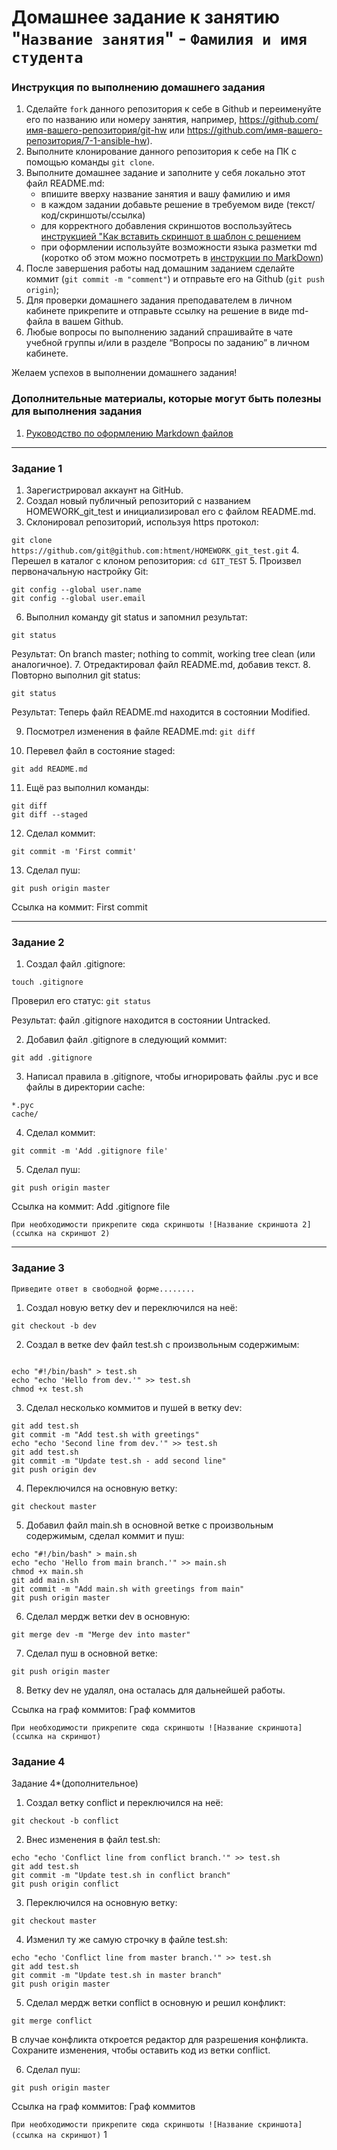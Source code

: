 # Домашнее задание к занятию "`Название занятия`" - `Фамилия и имя студента`


### Инструкция по выполнению домашнего задания

   1. Сделайте `fork` данного репозитория к себе в Github и переименуйте его по названию или номеру занятия, например, https://github.com/имя-вашего-репозитория/git-hw или  https://github.com/имя-вашего-репозитория/7-1-ansible-hw).
   2. Выполните клонирование данного репозитория к себе на ПК с помощью команды `git clone`.
   3. Выполните домашнее задание и заполните у себя локально этот файл README.md:
      - впишите вверху название занятия и вашу фамилию и имя
      - в каждом задании добавьте решение в требуемом виде (текст/код/скриншоты/ссылка)
      - для корректного добавления скриншотов воспользуйтесь [инструкцией "Как вставить скриншот в шаблон с решением](https://github.com/netology-code/sys-pattern-homework/blob/main/screen-instruction.md)
      - при оформлении используйте возможности языка разметки md (коротко об этом можно посмотреть в [инструкции  по MarkDown](https://github.com/netology-code/sys-pattern-homework/blob/main/md-instruction.md))
   4. После завершения работы над домашним заданием сделайте коммит (`git commit -m "comment"`) и отправьте его на Github (`git push origin`);
   5. Для проверки домашнего задания преподавателем в личном кабинете прикрепите и отправьте ссылку на решение в виде md-файла в вашем Github.
   6. Любые вопросы по выполнению заданий спрашивайте в чате учебной группы и/или в разделе “Вопросы по заданию” в личном кабинете.
   
Желаем успехов в выполнении домашнего задания!
   
### Дополнительные материалы, которые могут быть полезны для выполнения задания

1. [Руководство по оформлению Markdown файлов](https://gist.github.com/Jekins/2bf2d0638163f1294637#Code)

---

### Задание 1

1. Зарегистрировал аккаунт на GitHub.
2. Создал новый публичный репозиторий с названием HOMEWORK_git_test и инициализировал его с файлом README.md.
3. Склонировал репозиторий, используя https протокол:

```git clone https://github.com/git@github.com:htment/HOMEWORK_git_test.git```
4. Перешел в каталог с клоном репозитория:
```cd GIT_TEST```
5. Произвел первоначальную настройку Git:
```
git config --global user.name 
git config --global user.email
 ```
6. Выполнил команду git status и запомнил результат:

```git status```

Результат: On branch master; nothing to commit, working tree clean (или аналогичное).
7. Отредактировал файл README.md, добавив текст.
8. Повторно выполнил git status:

```git status```

Результат: Теперь файл README.md находится в состоянии Modified.

9. Посмотрел изменения в файле README.md:
```git diff```

10. Перевел файл в состояние staged:

```git add README.md```

11. Ещё раз выполнил команды:

```
git diff
git diff --staged
```

12. Сделал коммит:

```
git commit -m 'First commit'
```

13. Сделал пуш:

```
git push origin master
```

Ссылка на коммит: First commit



---

### Задание 2
1. Создал файл .gitignore:

```touch .gitignore```

Проверил его статус:
```git status```

Результат: файл .gitignore находится в состоянии Untracked.

2. Добавил файл .gitignore в следующий коммит:

```git add .gitignore```

3. Написал правила в .gitignore, чтобы игнорировать файлы .pyc и все файлы в директории cache:


```
*.pyc
cache/

```

4. Сделал коммит:

```git commit -m 'Add .gitignore file'```

5. Сделал пуш:

```git push origin master```

Ссылка на коммит: Add .gitignore file



`При необходимости прикрепитe сюда скриншоты
![Название скриншота 2](ссылка на скриншот 2)`


---

### Задание 3

`Приведите ответ в свободной форме........`

1. Создал новую ветку dev и переключился на неё:
```
git checkout -b dev
```
2. Создал в ветке dev файл test.sh с произвольным содержимым:
```

echo "#!/bin/bash" > test.sh
echo "echo 'Hello from dev.'" >> test.sh
chmod +x test.sh
```
3. Сделал несколько коммитов и пушей в ветку dev:
```
git add test.sh
git commit -m "Add test.sh with greetings"
echo "echo 'Second line from dev.'" >> test.sh
git add test.sh
git commit -m "Update test.sh - add second line"
git push origin dev
```
4. Переключился на основную ветку:
```
git checkout master
```
5. Добавил файл main.sh в основной ветке с произвольным содержимым, сделал коммит и пуш:
```
echo "#!/bin/bash" > main.sh
echo "echo 'Hello from main branch.'" >> main.sh
chmod +x main.sh
git add main.sh
git commit -m "Add main.sh with greetings from main"
git push origin master
```
6. Сделал мердж ветки dev в основную:
```
git merge dev -m "Merge dev into master"
```
7. Сделал пуш в основной ветке:
```
git push origin master
```
8. Ветку dev не удалял, она осталась для дальнейшей работы.

Ссылка на граф коммитов: Граф коммитов


`При необходимости прикрепитe сюда скриншоты
![Название скриншота](ссылка на скриншот)`

### Задание 4

Задание 4*(дополнительное)
1. Создал ветку conflict и переключился на неё:
```
git checkout -b conflict
```
2. Внес изменения в файл test.sh:
```
echo "echo 'Conflict line from conflict branch.'" >> test.sh
git add test.sh
git commit -m "Update test.sh in conflict branch"
git push origin conflict
```
3. Переключился на основную ветку:
```
git checkout master
```
4. Изменил ту же самую строчку в файле test.sh:
```
echo "echo 'Conflict line from master branch.'" >> test.sh
git add test.sh
git commit -m "Update test.sh in master branch"
git push origin master
```
5. Сделал мердж ветки conflict в основную и решил конфликт:
```
git merge conflict
```
В случае конфликта откроется редактор для разрешения конфликта. Сохраните изменения, чтобы оставить код из ветки conflict.

6. Сделал пуш:
```
git push origin master
```
Ссылка на граф коммитов: Граф коммитов


`При необходимости прикрепитe сюда скриншоты
![Название скриншота](ссылка на скриншот)`
1
